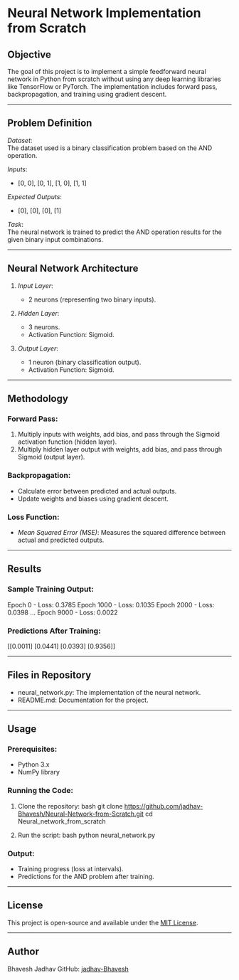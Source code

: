 # Neural Network Implementation from Scratch

## Objective
The goal of this project is to implement a simple feedforward neural network in Python from scratch without using any deep learning libraries like TensorFlow or PyTorch. The implementation includes forward pass, backpropagation, and training using gradient descent.

---

## Problem Definition
*Dataset*:  
The dataset used is a binary classification problem based on the AND operation.  

*Inputs*:  
- [0, 0], [0, 1], [1, 0], [1, 1]

*Expected Outputs*:  
- [0], [0], [0], [1]

*Task*:  
The neural network is trained to predict the AND operation results for the given binary input combinations.

---

## Neural Network Architecture
1. *Input Layer*:  
   - 2 neurons (representing two binary inputs).

2. *Hidden Layer*:  
   - 3 neurons.  
   - Activation Function: Sigmoid.

3. *Output Layer*:  
   - 1 neuron (binary classification output).  
   - Activation Function: Sigmoid.

---

## Methodology
### Forward Pass:
1. Multiply inputs with weights, add bias, and pass through the Sigmoid activation function (hidden layer).
2. Multiply hidden layer output with weights, add bias, and pass through Sigmoid (output layer).

### Backpropagation:
- Calculate error between predicted and actual outputs.
- Update weights and biases using gradient descent.

### Loss Function:
- *Mean Squared Error (MSE)*: Measures the squared difference between actual and predicted outputs.

---

## Results
### Sample Training Output:

Epoch 0 - Loss: 0.3785
Epoch 1000 - Loss: 0.1035
Epoch 2000 - Loss: 0.0398
...
Epoch 9000 - Loss: 0.0022


### Predictions After Training:

[[0.0011]
 [0.0441]
 [0.0393]
 [0.9356]]


---

## Files in Repository
- neural_network.py: The implementation of the neural network.
- README.md: Documentation for the project.

---

## Usage
### Prerequisites:
- Python 3.x
- NumPy library

### Running the Code:
1. Clone the repository:
   bash
   git clone https://github.com/jadhav-Bhavesh/Neural-Network-from-Scratch.git
   cd Neural_network_from_scratch
   
2. Run the script:
   bash
   python neural_network.py
   

### Output:
- Training progress (loss at intervals).  
- Predictions for the AND problem after training.

---

## License
This project is open-source and available under the [MIT License](LICENSE).

---

## Author
Bhavesh Jadhav
GitHub: [jadhav-Bhavesh](https://github.com/jadhav-Bhavesh)

